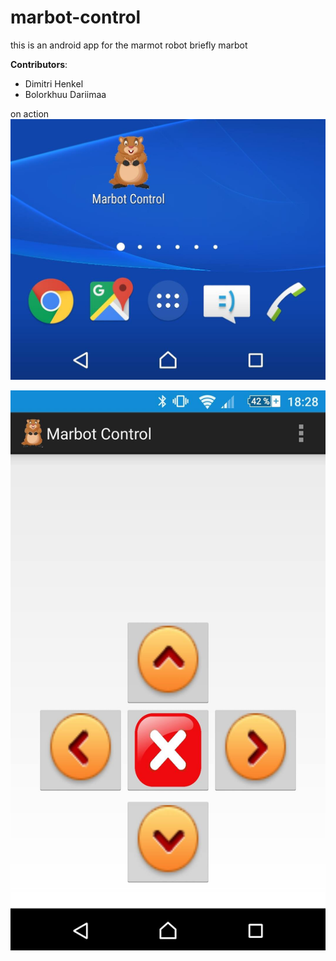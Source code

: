 # marbot-control

this is an android app for the marmot robot briefly marbot

**Contributors**:

* Dimitri Henkel
* Bolorkhuu Dariimaa

on action
![view1](imgs/img1.jpg)


![view1](imgs/img2.jpg)

